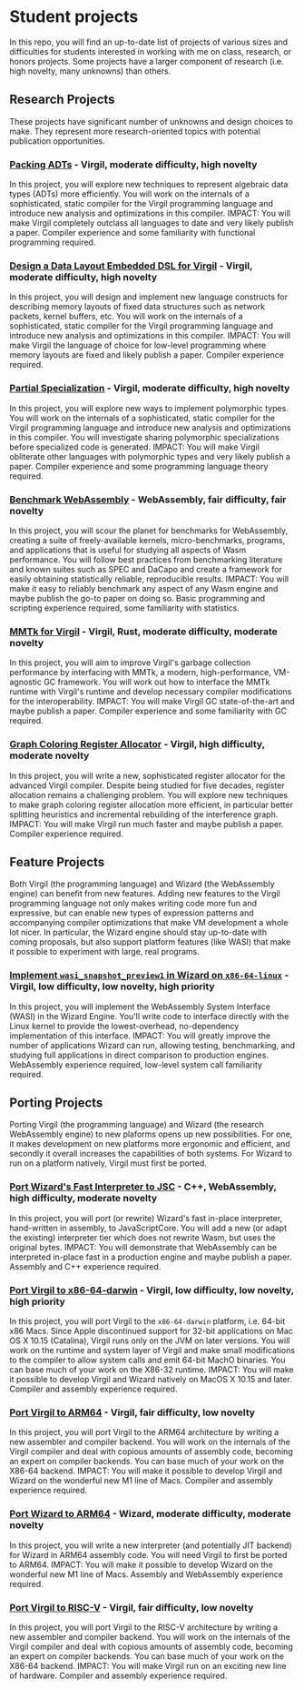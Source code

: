 # Student projects

In this repo, you will find an up-to-date list of projects of various sizes and difficulties for students interested in working with me on class, research, or honors projects.
Some projects have a larger component of research (i.e. high novelty, many unknowns) than others.

## Research Projects

These projects have significant number of unknowns and design choices to make.
They represent more research-oriented topics with potential publication opportunities.

### [Packing ADTs](PackingADTs.md) - Virgil, moderate difficulty, high novelty

In this project, you will explore new techniques to represent algebraic data types (ADTs) more efficiently.
You will work on the internals of a sophisticated, static compiler for the Virgil programming language and introduce new analysis and optimizations in this compiler.
IMPACT: You will make Virgil completely outclass all languages to date and very likely publish a paper.
Compiler experience and some familiarity with functional programming required.

### [Design a Data Layout Embedded DSL for Virgil](DataLayouts.md) - Virgil, moderate difficulty, high novelty

In this project, you will design and implement new language constructs for describing memory layouts of fixed data structures such as network packets, kernel buffers, etc.
You will work on the internals of a sophisticated, static compiler for the Virgil programming language and introduce new analysis and optimizations in this compiler.
IMPACT: You will make Virgil the language of choice for low-level programming where memory layouts are fixed and likely publish a paper.
Compiler experience required.

### [Partial Specialization](PartialSpecialization.md) - Virgil, moderate difficulty, high novelty

In this project, you will explore new ways to implement polymorphic types.
You will work on the internals of a sophisticated, static compiler for the Virgil programming language and introduce new analysis and optimizations in this compiler.
You will investigate sharing polymorphic specializations before specialized code is generated.
IMPACT: You will make Virgil obliterate other languages with polymorphic types and very likely publish a paper.
Compiler experience and some programming language theory required.

### [Benchmark WebAssembly](BenchmarkWasm.md) - WebAssembly, fair difficulty, fair novelty

In this project, you will scour the planet for benchmarks for WebAssembly, creating a suite of freely-available kernels, micro-benchmarks, programs, and applications that is useful for studying all aspects of Wasm performance.
You will follow best practices from benchmarking literature and known suites such as SPEC and DaCapo and create a framework for easily obtaining statistically reliable, reproducible results.
IMPACT: You will make it easy to reliably benchmark any aspect of any Wasm engine and maybe publish the go-to paper on doing so.
Basic programming and scripting experience required, some familiarity with statistics.

### [MMTk for Virgil](MMTkVirgil.md) - Virgil, Rust, moderate difficulty, moderate novelty

In this project, you will aim to improve Virgil's garbage collection performance by interfacing with MMTk, a modern, high-performance, VM-agnostic GC framework.
You will work out how to interface the MMTk runtime with Virgil's runtime and develop necessary compiler modifications for the interoperability.
IMPACT: You will make Virgil GC state-of-the-art and maybe publish a paper.
Compiler experience and some familiarity with GC required.

### [Graph Coloring Register Allocator](RegAlloc.md) - Virgil, high difficulty, moderate novelty

In this project, you will write a new, sophisticated register allocator for the advanced Virgil compiler.
Despite being studied for five decades, register allocation remains a challenging problem.
You will explore new techniques to make graph coloring register allocation more efficient, in particular better
splitting heuristics and incremental rebuilding of the interference graph.
IMPACT: You will make Virgil run much faster and maybe publish a paper.
Compiler experience required.


## Feature Projects

Both Virgil (the programming language) and Wizard (the WebAssembly engine) can benefit from new features.
Adding new features to the Virgil programming language not only makes writing code more fun and expressive, but can enable new types of expression patterns and accompanying compiler optimizations that make VM development a whole lot nicer.
In particular, the Wizard engine should stay up-to-date with coming proposals, but also support platform features (like WASI) that make it possible to experiment with large, real programs.

### [Implement `wasi_snapshot_preview1` in Wizard on `x86-64-linux`](WasiWizard.md) - Virgil, low difficulty, low novelty, high priority

In this project, you will implement the WebAssembly System Interface (WASI) in the Wizard Engine.
You'll write code to interface directly with the Linux kernel to provide the lowest-overhead, no-dependency implementation of this interface.
IMPACT: You will greatly improve the number of applications Wizard can run, allowing testing, benchmarking, and studying full applications in direct comparison to production engines.
WebAssembly experience required, low-level system call familiarity required.


## Porting Projects

Porting Virgil (the programming language) and Wizard (the research WebAssembly engine) to new plaforms opens up new possibilities.
For one, it makes development on new platforms more ergonomic and efficient, and secondly it overall increases the capabilities of both systems.
For Wizard to run on a platform natively, Virgil must first be ported.

### [Port Wizard's Fast Interpreter to JSC](PortWizardJSC.md) - C++, WebAssembly, high difficulty, moderate novelty

In this project, you will port (or rewrite) Wizard's fast in-place interpreter, hand-written in assembly, to JavaScriptCore.
You will add a new (or adapt the existing) interpreter tier which does not rewrite Wasm, but uses the original bytes.
IMPACT: You will demonstrate that WebAssembly can be interpreted in-place fast in a production engine and maybe publish a paper.
Assembly and C++ experience required.

### [Port Virgil to x86-64-darwin](PortVirgilX8664Darwin.md) - Virgil, low difficulty, low novelty, high priority

In this project, you will port Virgil to the `x86-64-darwin` platform, i.e. 64-bit x86 Macs.
Since Apple discontinued support for 32-bit applications on Mac OS X 10.15 (Catalina), Virgil runs only on the JVM on later versions.
You will work on the runtime and system layer of Virgil and make small modifications to the compiler to allow system calls and emit 64-bit MachO binaries.
You can base much of your work on the X86-32 runtime.
IMPACT: You will make it possible to develop Virgil and Wizard natively on MacOS X 10.15 and later.
Compiler and assembly experience required.

### [Port Virgil to ARM64](PortVirgilARM64.md) - Virgil, fair difficulty, low novelty

In this project, you will port Virgil to the ARM64 architecture by writing a new assembler and compiler backend.
You will work on the internals of the Virgil compiler and deal with copious amounts of assembly code, becoming an expert on compiler backends.
You can base much of your work on the X86-64 backend.
IMPACT: You will make it possible to develop Virgil and Wizard on the wonderful new M1 line of Macs.
Compiler and assembly experience required.

### [Port Wizard to ARM64](PortWizardARM64.md) - Wizard, moderate difficulty, moderate novelty

In this project, you will write a new interpreter (and potentially JIT backend) for Wizard in ARM64 assembly code.
You will need Virgil to first be ported to ARM64.
IMPACT: You will make it possible to develop Wizard on the wonderful new M1 line of Macs.
Assembly and WebAssembly experience required.

### [Port Virgil to RISC-V](PortVirgilRISCV.md) - Virgil, fair difficulty, low novelty

In this project, you will port Virgil to the RISC-V architecture by writing a new assembler and compiler backend.
You will work on the internals of the Virgil compiler and deal with copious amounts of assembly code, becoming an expert on compiler backends.
You can base much of your work on the X86-64 backend.
IMPACT: You will make Virgil run on an exciting new line of hardware.
Compiler and assembly experience required.
